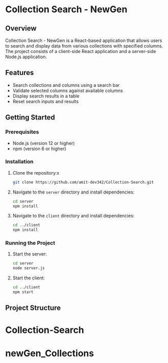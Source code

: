 # Collection Search - NewGen

## Overview
Collection Search - NewGen is a React-based application that allows users to search and display data from various collections with specified columns. The project consists of a client-side React application and a server-side Node.js application.

## Features
- Search collections and columns using a search bar
- Validate selected columns against available columns
- Display search results in a table
- Reset search inputs and results

## Getting Started

### Prerequisites
- Node.js (version 12 or higher)
- npm (version 6 or higher)

### Installation

1. Clone the repository:x
    ```bash
    git clone https://github.com/amit-dev342/Collection-Search.git
    ```

2. Navigate to the `server` directory and install dependencies:
    ```bash
    cd server
    npm install
    ```

3. Navigate to the `client` directory and install dependencies:
    ```bash
    cd ../client
    npm install
    ```

### Running the Project

1. Start the server:
    ```bash
    cd server
    node server.js
    ```

2. Start the client:
    ```bash
    cd ../client
    npm start
    ```

## Project Structure

# Collection-Search
# newGen_Collections
